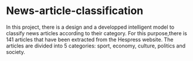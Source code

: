 # News-article-classification
In this project, there is a design and a developped intelligent model to classify news articles
according to their category. For this purpose,there is 141 articles that have been extracted from the Hespress website. The articles are 
divided into 5 categories: sport, economy, culture, politics and society.
